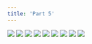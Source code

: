 ```yaml
---
title: 'Part 5'
---
```


![](/images/shell/part-5/shell39.jpg)
![](/images/shell/part-5/shell40.jpg)
![](/images/shell/part-5/shell41.jpg)
![](/images/shell/part-5/shell42.jpg)
![](/images/shell/part-5/shell43.jpg)
![](/images/shell/part-5/shell44.jpg)
![](/images/shell/part-5/shell45.jpg)
![](/images/shell/part-5/shell46.jpg)
![](/images/shell/part-5/shell47.jpg)